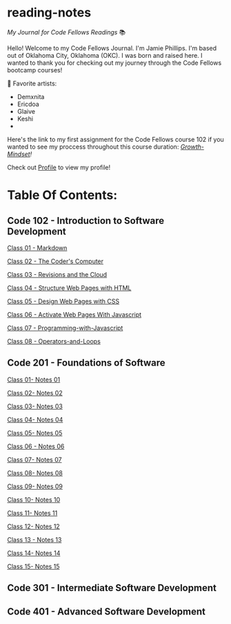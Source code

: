 # reading-notes

*My Journal for Code Fellows Readings* 📚


Hello! Welcome to my Code Fellows Journal. I'm Jamie Phillips. I'm based out of Oklahoma City, Oklahoma (OKC). I was born and raised here. I wanted to thank you for checking out my journey through the Code Fellows bootcamp courses!

🎵 Favorite artists:
- Demxnita
- Ericdoa
- Glaive
- Keshi
- 
Here's the link to my first assignment for the Code Fellows course 102 if you wanted to see my proccess throughout this course duration: *[Growth-Mindset](https://jamiephillips212.github.io/reading-notes/growth-mindset)!*

Check out [Profile](https://github.com/jamiephillips212/) to view my profile!
  
# Table Of Contents:

## Code 102 - Introduction to Software Development 

[Class 01 - Markdown](https://jamiephillips212.github.io/reading-notes/code-102/markdown)

[Class 02 - The Coder's Computer](https://jamiephillips212.github.io/reading-notes/code-102/the-coders-computer)

[Class 03 - Revisions and the Cloud](https://jamiephillips212.github.io/reading-notes/code-102/revisions-and-the-cloud)

[Class 04 - Structure Web Pages with HTML](https://jamiephillips212.github.io/reading-notes/code-102/structure-web-pages-with-html)

[Class 05 - Design Web Pages with CSS](https://jamiephillips212.github.io/reading-notes/code-102/design-web-pages-with-css)

[Class 06 - Activate Web Pages With Javascript](https://jamiephillips212.github.io/reading-notes/code-102/activate-web-pages-with-javascript)

[Class 07 - Programming-with-Javascript](https://jamiephillips212.github.io/reading-notes/code-102/programming-with-javascript)

[Class 08 - Operators-and-Loops](https://jamiephillips212.github.io/reading-notes/code-102/operators-and-loops)

## Code 201 - Foundations of Software

[Class 01- Notes 01](https://jamiephillips212.github.io/reading-notes/code-201/class-01)

[Class 02- Notes 02](https://jamiephillips212.github.io/reading-notes/code-201/class-02)

[Class 03- Notes 03](https://jamiephillips212.github.io/reading-notes/code-201/class-03)

[Class 04- Notes 04](https://jamiephillips212.github.io/reading-notes/code-201/class-04)

[Class 05- Notes 05](https://jamiephillips212.github.io/reading-notes/code-201/class-05)

[Class 06 - Notes 06](https://jamiephillips212.github.io/reading-notes/code-201/class-06)

[Class 07- Notes 07](https://jamiephillips212.github.io/reading-notes/code-201/class-07)

[Class 08- Notes 08](https://jamiephillips212.github.io/reading-notes/code-201/class-08)

[Class 09- Notes 09](https://jamiephillips212.github.io/reading-notes/code-201/class-09)

[Class 10- Notes 10](https://jamiephillips212.github.io/reading-notes/code-201/class-10)

[Class 11- Notes 11](https://jamiephillips212.github.io/reading-notes/code-201/class-11)

[Class 12- Notes 12](https://jamiephillips212.github.io/reading-notes/code-201/class-12)

[Class 13 - Notes 13](https://jamiephillips212.github.io/reading-notes/code-201/class-13)

[Class 14- Notes 14](https://jamiephillips212.github.io/reading-notes/code-201/class-14)

[Class 15- Notes 15](https://jamiephillips212.github.io/reading-notes/code-201/class-15)


## Code 301 - Intermediate Software Development

## Code 401 - Advanced Software Development
